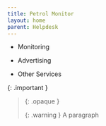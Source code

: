```yaml
---
title: Petrol Monitor
layout: home
parent: Helpdesk
---
```


* Monitoring

* Advertising

* Other Services

{: .important }
> {: .opaque }
> <div markdown="block">
> {: .warning }
> A paragraph
> </div>
